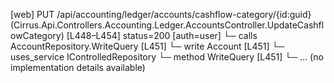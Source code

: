 [web] PUT /api/accounting/ledger/accounts/cashflow-category/{id:guid}  (Cirrus.Api.Controllers.Accounting.Ledger.AccountsController.UpdateCashflowCategory)  [L448–L454] status=200 [auth=user]
  └─ calls AccountRepository.WriteQuery [L451]
  └─ write Account [L451]
  └─ uses_service IControlledRepository<Account>
    └─ method WriteQuery [L451]
      └─ ... (no implementation details available)

